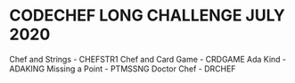 # CODECHEF LONG CHALLENGE JULY 2020

Chef and Strings - CHEFSTR1
Chef and Card Game - CRDGAME
Ada Kind - ADAKING
Missing a Point - PTMSSNG
Doctor Chef - DRCHEF